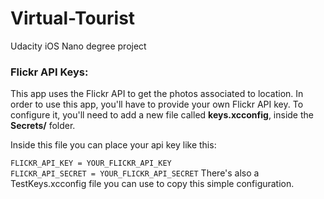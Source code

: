 # Virtual-Tourist
Udacity iOS Nano degree project

### Flickr API Keys:
This app uses the Flickr API to get the photos associated to location. In order to use this app, you'll have to provide your own Flickr API key. To configure it, you'll need to add a new file called <strong>keys.xcconfig</strong>, inside the <strong>Secrets/</strong> folder.

Inside this file you can place your api key like this: <br> 

<code>FLICKR_API_KEY = YOUR_FLICKR_API_KEY</code> <br> 
<code>FLICKR_API_SECRET = YOUR_FLICKR_API_SECRET</code>
There's also a TestKeys.xcconfig file you can use to copy this simple configuration.
